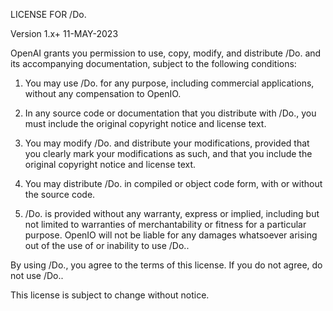 LICENSE FOR /Do.

Version 1.x+ 11-MAY-2023

OpenAI grants you permission to use, copy, modify, and distribute /Do. and its accompanying documentation, subject to the following conditions:

1. You may use /Do. for any purpose, including commercial applications, without any compensation to OpenIO.

2. In any source code or documentation that you distribute with /Do., you must include the original copyright notice and license text.

3. You may modify /Do. and distribute your modifications, provided that you clearly mark your modifications as such, and that you include the original copyright notice and license text.

4. You may distribute /Do. in compiled or object code form, with or without the source code.

5. /Do. is provided without any warranty, express or implied, including but not limited to warranties of merchantability or fitness for a particular purpose. OpenIO will not be liable for any damages whatsoever arising out of the use of or inability to use /Do..

By using /Do., you agree to the terms of this license. If you do not agree, do not use /Do..

This license is subject to change without notice.